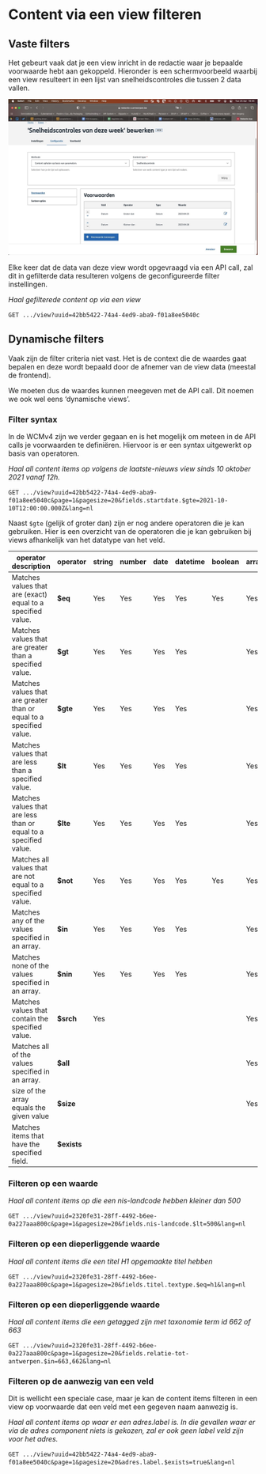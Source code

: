 # Content via een view filteren 

## Vaste filters
Het gebeurt vaak dat je een view inricht in de redactie waar je bepaalde voorwaarde hebt aan gekoppeld. Hieronder is een schermvoorbeeld waarbij een view resulteert in een lijst van snelheidscontroles die tussen 2 data vallen.

![View](../assets/gpubp-view.jpg 'Configuratie van een view')

Elke keer dat de data van deze view wordt opgevraagd via een API call, zal dit in gefilterde data resulteren volgens de geconfigureerde filter instellingen.

*Haal gefilterede content op via een view*
```shell
GET .../view?uuid=42bb5422-74a4-4ed9-aba9-f01a8ee5040c 
```

## Dynamische filters
Vaak zijn de filter criteria niet vast. Het is de context die de waardes gaat bepalen en deze wordt bepaald door de afnemer van de view data (meestal de frontend). 

We moeten dus de waardes kunnen meegeven met de API call. Dit noemen we ook wel eens ‘dynamische views’.

### Filter syntax

In de WCMv4 zijn we verder gegaan en is het mogelijk om meteen in de API calls je  voorwaarden te definiëren. Hiervoor is er een syntax uitgewerkt op basis van operatoren.

*Haal all content items op volgens de laatste-nieuws view sinds 10 oktober 2021 vanaf 12h.*
```shell
GET .../view?uuid=42bb5422-74a4-4ed9-aba9-f01a8ee5040c&page=1&pagesize=20&fields.startdate.$gte=2021-10-10T12:00:00.000Z&lang=nl 
```

Naast `$gte` (gelijk of groter dan) zijn er nog andere operatoren die je kan gebruiken. Hier is een overzicht van de operatoren die je kan gebruiken bij views afhankelijk van het datatype van het veld.

| **operator description**                                            | **operator** | **string** | **number** | **date** | **datetime** | **boolean** | **array** | **taxonomy** | **field** |
|---------------------------------------------------------------------|--------------|------------|------------|----------|--------------|-------------|-----------|--------------|-----------|
| Matches values that are (exact) equal to a specified value.         | **$eq**      | Yes        | Yes        | Yes      | Yes          | Yes         | Yes       | Yes          |           |
| Matches values that are greater than a specified value.             | **$gt**      | Yes        | Yes        | Yes      | Yes          |             | Yes       |              |           |
| Matches values that are greater than or equal to a specified value. | **$gte**     | Yes        | Yes        | Yes      | Yes          |             | Yes       |              |           |
| Matches values that are less than a specified value.                | **$lt**      | Yes        | Yes        | Yes      | Yes          |             | Yes       |              |           |
| Matches values that are less than or equal to a specified value.    | **$lte**     | Yes        | Yes        | Yes      | Yes          |             | Yes       |              |           |
| Matches all values that are not equal to a specified value.         | **$not**     | Yes        | Yes        | Yes      | Yes          | Yes         | Yes       | Yes          |           |
| Matches any of the values specified in an array.                    | **$in**      | Yes        | Yes        | Yes      | Yes          |             | Yes       | Yes          |           |
| Matches none of the values specified in an array.                   | **$nin**     | Yes        | Yes        | Yes      | Yes          |             | Yes       | Yes          |           |
| Matches values that contain the specified value.                    | **$srch**    | Yes        |            |          |              |             | Yes       |              |           |
| Matches all of the values specified in an array.                    | **$all**     |            |            |          |              |             | Yes       | Yes          |           |
| size of the array equals the given value                            | **$size**    |            |            |          |              |             | Yes       |              |           |
| Matches items that have the specified field.                        | **$exists**  |            |            |          |              |             |           |              | Yes       |

### Filteren op een waarde

*Haal all content items op die een nis-landcode hebben kleiner dan 500*
```shell
GET .../view?uuid=2320fe31-28ff-4492-b6ee-0a227aaa800c&page=1&pagesize=20&fields.nis-landcode.$lt=500&lang=nl 
```

### Filteren op een dieperliggende waarde

*Haal all content items die een titel H1 opgemaakte titel hebben*
```shell
GET .../view?uuid=2320fe31-28ff-4492-b6ee-0a227aaa800c&page=1&pagesize=20&fields.titel.textype.$eq=h1&lang=nl 
```

### Filteren op een dieperliggende waarde

*Haal all content items die een getagged zijn met taxonomie term id 662 of 663*
```shell
GET .../view?uuid=2320fe31-28ff-4492-b6ee-0a227aaa800c&page=1&pagesize=20&fields.relatie-tot-antwerpen.$in=663,662&lang=nl 
```


### Filteren op de aanwezig van een veld
Dit is wellicht een speciale case, maar je kan de content items filteren in een view op voorwaarde dat een veld met een gegeven naam aanwezig is.

*Haal all content items op waar er een adres.label is. In die gevallen waar er via de adres component niets is gekozen, zal er ook geen label veld zijn voor het adres.*
```shell
GET .../view?uuid=42bb5422-74a4-4ed9-aba9-f01a8ee5040c&page=1&pagesize=20&adres.label.$exists=true&lang=nl
```